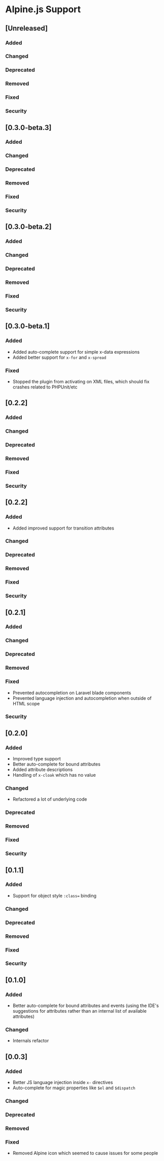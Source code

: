 <!-- Keep a Changelog guide -> https://keepachangelog.com -->

# Alpine.js Support

## [Unreleased]
### Added

### Changed

### Deprecated

### Removed

### Fixed

### Security
## [0.3.0-beta.3]
### Added

### Changed

### Deprecated

### Removed

### Fixed

### Security
## [0.3.0-beta.2]
### Added

### Changed

### Deprecated

### Removed

### Fixed

### Security
## [0.3.0-beta.1]

### Added

- Added auto-complete support for simple x-data expressions
- Added better support for `x-for` and `x-spread`

### Fixed

- Stopped the plugin from activating on XML files, which should fix crashes related to PHPUnit/etc

## [0.2.2]

### Added

### Changed

### Deprecated

### Removed

### Fixed

### Security
## [0.2.2]
### Added

- Added improved support for transition attributes

### Changed

### Deprecated

### Removed

### Fixed

### Security

## [0.2.1]

### Added

### Changed

### Deprecated

### Removed

### Fixed

- Prevented autocompletion on Laravel blade components
- Prevented language injection and autocompletion when outside of HTML scope

### Security

## [0.2.0]

### Added

- Improved type support
- Better auto-complete for bound attributes
- Added attribute descriptions
- Handling of `x-cloak` which has no value

### Changed

- Refactored a lot of underlying code

### Deprecated

### Removed

### Fixed

### Security

## [0.1.1]

### Added

- Support for object style `:class=` binding

### Changed

### Deprecated

### Removed

### Fixed

### Security

## [0.1.0]

### Added

- Better auto-complete for bound attributes and events (using the IDE's suggestions for attributes 
  rather than an internal list of available attributes)

### Changed

- Internals refactor

## [0.0.3]
### Added

- Better JS language injection inside `x-` directives
- Auto-complete for magic properties like `$el` and `$dispatch`

### Changed

### Deprecated

### Removed

### Fixed

- Removed Alpine icon which seemed to cause issues for some people
